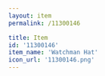 ```yaml
---
layout: item
permalink: /11300146

title: Item
id: '11300146'
item_name: 'Watchman Hat'
icon_url: '11300146.png'
---
```

